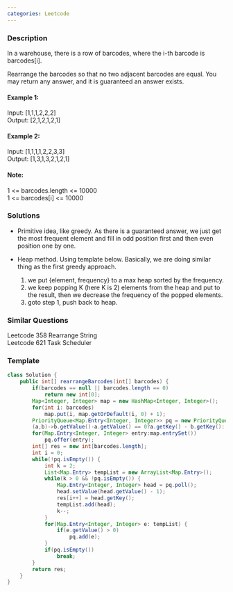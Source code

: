 ```yaml
---
categories: Leetcode
---
```

### Description

In a warehouse, there is a row of barcodes, where the i-th barcode is barcodes[i].

Rearrange the barcodes so that no two adjacent barcodes are equal. You may return any answer, and it is guaranteed an answer exists.

#### Example 1:
Input: [1,1,1,2,2,2]  
Output: [2,1,2,1,2,1]

#### Example 2:
Input: [1,1,1,1,2,2,3,3]  
Output: [1,3,1,3,2,1,2,1]

#### Note:

1 <= barcodes.length <= 10000  
1 <= barcodes[i] <= 10000  


### Solutions  

* Primitive idea, like greedy. As there is a guaranteed answer, we just get the most frequent element and fill in odd position first and then even position one by one.

* Heap method. Using template below. Basically, we are doing similar thing as the first greedy approach. 
  1. we put {element, frequency} to a max heap sorted by the frequency. 
  2. we keep popping K (here K is 2) elements from the heap and put to the result, then we decrease the frequency of the popped elements.
  3. goto step 1, push back to heap.  
  

### Similar Questions
Leetcode 358 Rearrange String  
Leetcode 621 Task Scheduler  

### Template

``` java
class Solution {
    public int[] rearrangeBarcodes(int[] barcodes) {
        if(barcodes == null || barcodes.length == 0)
            return new int[0];
        Map<Integer, Integer> map = new HashMap<Integer, Integer>();
        for(int i: barcodes)
            map.put(i, map.getOrDefault(i, 0) + 1);
        PriorityQueue<Map.Entry<Integer, Integer>> pq = new PriorityQueue<Map.Entry<Integer, Integer>>(
		(a,b)->b.getValue()-a.getValue() == 0?a.getKey() - b.getKey(): b.getValue() - a.getValue());
        for(Map.Entry<Integer, Integer> entry:map.entrySet())
            pq.offer(entry);
        int[] res = new int[barcodes.length];
        int i = 0;
        while(!pq.isEmpty()) {
            int k = 2;
            List<Map.Entry> tempList = new ArrayList<Map.Entry>();
            while(k > 0 && !pq.isEmpty()) {
                Map.Entry<Integer, Integer> head = pq.poll();
                head.setValue(head.getValue() - 1);
                res[i++] = head.getKey();
                tempList.add(head);
                k--;
            }
            for(Map.Entry<Integer, Integer> e: tempList) {
                if(e.getValue() > 0) 
                    pq.add(e);
            }
            if(pq.isEmpty())
                break;
        }
        return res;
    }
}
    
```
